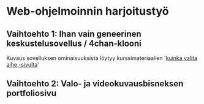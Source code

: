 # Web-ohjelmoinnin harjoitustyö

## Vaihtoehto 1: Ihan vain geneerinen keskustelusovellus / 4chan-klooni

Kuvaus sovelluksen ominaisuuksista löytyy kurssimateriaalien '[kuinka valita aihe -sivulta](https://hy-tsoha.github.io/materiaali/aiheen_valinta/)'

## Vaihtoehto 2: Valo- ja videokuvausbisneksen portfoliosivu

